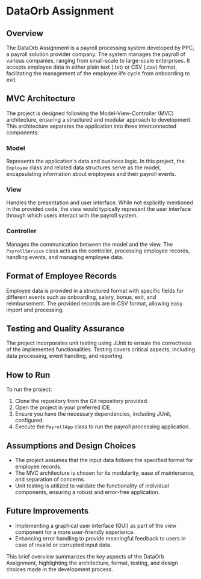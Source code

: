 # DataOrb Assignment

## Overview

The DataOrb Assignment is a payroll processing system developed by PPC, a payroll solution provider company. The system manages the payroll of various companies, ranging from small-scale to large-scale enterprises. It accepts employee data in either plain text (.txt) or CSV (.csv) format, facilitating the management of the employee life cycle from onboarding to exit.

## MVC Architecture

The project is designed following the Model-View-Controller (MVC) architecture, ensuring a structured and modular approach to development. This architecture separates the application into three interconnected components:

### Model
Represents the application's data and business logic. In this project, the `Employee` class and related data structures serve as the model, encapsulating information about employees and their payroll events.

### View
Handles the presentation and user interface. While not explicitly mentioned in the provided code, the view would typically represent the user interface through which users interact with the payroll system.

### Controller
Manages the communication between the model and the view. The `PayrollService` class acts as the controller, processing employee records, handling events, and managing employee data.

## Format of Employee Records

Employee data is provided in a structured format with specific fields for different events such as onboarding, salary, bonus, exit, and reimbursement. The provided records are in CSV format, allowing easy import and processing.

## Testing and Quality Assurance

The project incorporates unit testing using JUnit to ensure the correctness of the implemented functionalities. Testing covers critical aspects, including data processing, event handling, and reporting.

## How to Run

To run the project:

1. Clone the repository from the Git repository provided.
2. Open the project in your preferred IDE.
3. Ensure you have the necessary dependencies, including JUnit, configured.
4. Execute the `PayrollApp` class to run the payroll processing application.

## Assumptions and Design Choices

- The project assumes that the input data follows the specified format for employee records.
- The MVC architecture is chosen for its modularity, ease of maintenance, and separation of concerns.
- Unit testing is utilized to validate the functionality of individual components, ensuring a robust and error-free application.

## Future Improvements

- Implementing a graphical user interface (GUI) as part of the view component for a more user-friendly experience.
- Enhancing error handling to provide meaningful feedback to users in case of invalid or corrupted input data.

This brief overview summarizes the key aspects of the DataOrb Assignment, highlighting the architecture, format, testing, and design choices made in the development process.
